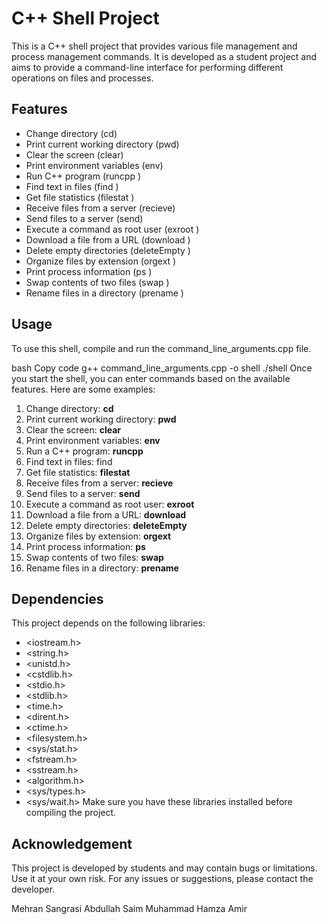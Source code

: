 
# C++ Shell Project
This is a C++ shell project that provides various file management and process management commands. It is developed as a student project and aims to provide a command-line interface for performing different operations on files and processes.

## Features
- Change directory (cd) 
- Print current working directory (pwd)
- Clear the screen (clear)
- Print environment variables (env)
- Run C++ program (runcpp <filename>)
- Find text in files (find <text> <directory>)
- Get file statistics (filestat <filename>)
- Receive files from a server (recieve)
- Send files to a server (send)
- Execute a command as root user (exroot <directory>)
- Download a file from a URL (download <url> <output file>)
- Delete empty directories (deleteEmpty <directory>)
- Organize files by extension (orgext <directory>)
- Print process information (ps <process id>)
- Swap contents of two files (swap <filename1> <filename2>)
- Rename files in a directory (prename <directory> <extension> <new name>)
## Usage
To use this shell, compile and run the command_line_arguments.cpp file.

bash
Copy code
g++ command_line_arguments.cpp -o shell
./shell
Once you start the shell, you can enter commands based on the available features. Here are some examples:

1. Change directory: **cd <directory>**
2. Print current working directory: **pwd**
3. Clear the screen: **clear**
4. Print environment variables: **env**
5. Run a C++ program: **runcpp <filename>**
6. Find text in files: find **<text> <directory>**
7. Get file statistics: **filestat <filename>**
8. Receive files from a server: **recieve**
9. Send files to a server: **send**
10. Execute a command as root user: **exroot <directory>**
11. Download a file from a URL: **download <url> <output file>**
12. Delete empty directories: **deleteEmpty <directory>**
13. Organize files by extension: **orgext <directory>**
14. Print process information: **ps <process id>**
15. Swap contents of two files: **swap <filename1> <filename2>**
16. Rename files in a directory: **prename <directory> <extension> <new name>**
 
## Dependencies
This project depends on the following libraries:
- <iostream.h>
- <string.h>
- <unistd.h>
- <cstdlib.h>
- <stdio.h>
- <stdlib.h>
- <time.h>
- <dirent.h>
- <ctime.h>
- <filesystem.h>
- <sys/stat.h>
- <fstream.h>
- <sstream.h>
- <algorithm.h>
- <sys/types.h>
- <sys/wait.h>
Make sure you have these libraries installed before compiling the project.

## Acknowledgement
This project is developed by students and may contain bugs or limitations. Use it at your own risk. For any issues or suggestions, please contact the developer.

Mehran Sangrasi
Abdullah Saim
Muhammad Hamza Amir
